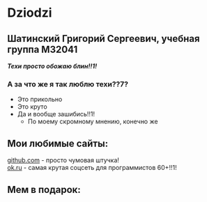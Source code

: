# Dziodzi

## Шатинский Григорий Сергеевич, учебная группа M32041

***Техи просто обожаю блин!!1!***
### А за что же я так люблю техи??7?

+ Это прикольно
+ Это круто
+ Да и вообще зашибись!!1!
  + По моему скромному мнению, конечно же 


## Мои любимые сайты:

[github.com](http://github.com/) - просто чумовая штучка! <br />
[ok.ru](http://ok.ru/) - самая крутая соцсеть для программистов 60+!!1!

## Мем в подарок:


[logo]: /upload/firmenniy-stil/footer-logo-svg.svg "Наш логотип"

